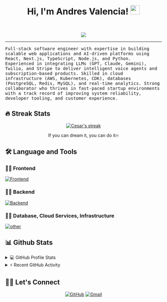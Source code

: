 <h1 align="center">
Hi, I'm Andres Valencia!
  <img src="https://media.giphy.com/media/hvRJCLFzcasrR4ia7z/giphy.gif" width="30"></h1>
 <!-- <img src="https://komarev.com/ghpvc/?username=cvalencia9443&label=Profile%20Views&color=0e75b6&style=flat" align='right' alt="cvalencia9443" /> -->

<br/>

<!-- Typing SVG by DenverCoder1 - https://github.com/DenverCoder1/readme-typing-svg -->
<p align="center">
  <a href="https://github.com/DenverCoder1/readme-typing-svg"><img src="https://readme-typing-svg.herokuapp.com?lines=Senior+Software+Engineer;Scalable+Multi-Platform+App+Development;Innovative+Startup+Builder;AI+Enthusiast;&center=true&width=450&height=45"></a>
</p>
<hr/>
<samp>
Full-stack software engineer with expertise in building scalable web applications and AI-driven platforms using React, Next.js, TypeScript, Node.js, and Python. Experienced in integrating LLMs (GPT, Claude, Gemini), Twilio, and Stripe to deliver intelligent voice agents and subscription-based products. Skilled in cloud infrastructure (AWS, Kubernetes, CDK), databases (PostgreSQL, Redis, MySQL), and real-time analytics. Strong collaborator who thrives in fast-paced startup environments with a track record of improving system reliability, developer tooling, and customer experience.
</samp>

## 🔥 Streak Stats

<p align="center">
  <a href="https://github.com/DenverCoder1/github-readme-streak-stats">
    <img title="🔥 Get streak stats for your profile at git.io/streak-stats" alt="Cesar's streak" src="https://github-readme-streak-stats-eight.vercel.app/?user=cvalencia9443&theme=monokai-metallian&hide_border=true"/>
  </a>
  <p align="center"> If you can dream it, you can do it🔥 </p>
</p>

## 🛠️ Language and Tools

### 👨‍💻 Frontend

[![Frontend](https://skillicons.dev/icons?i=html,css,javascript,typescript,react,next,vue,nuxt,remix,vite,angular,redux,d3,mui,tailwind,figma)](https://skillicons.dev)

### 👨‍💻 Backend

[![Backend](https://skillicons.dev/icons?i=nodejs,express,nest,python,fastapi,django,flask,go,c,cpp,wordpress,laravel,graphql)](https://skillicons.dev)

### 👨‍💻 Database, Cloud Services, Infrastructure

[![other](https://skillicons.dev/icons?i=aws,gcp,mysql,postgresql,mongo,sqlite,redis,prisma,dynamodb,supabase,firebase,docker,kubernetes,elasticsearch,jest,jenkins,kafka,rabbitmq,sentry,grafana)](https://skillicons.dev)

## 📊 Github Stats

<details> 
  <summary>💻 GitHub Profile Stats</summary>
  <br/>
    <!-- <a href="https://github.com/anuraghazra/github-readme-stats"><img alt="Cesar's Github Stats" src="https://github-readme-stats.vercel.app/api?username=cvalencia9443&show_icons=true&count_private=true&theme=react&hide_border=true&bg_color=1F222E&title_color=F85D7F&icon_color=F8D866" height="192px"/></a> -->
  <a href="https://github.com/anuraghazra/github-readme-stats"><img alt="Cesar's Top Languages" src="https://github-readme-stats.vercel.app/api/top-langs/?username=cvalencia9443&langs_count=8&layout=compact&theme=react&hide_border=true&bg_color=1F222E&title_color=F85D7F&icon_color=F8D866" height="192px"/></a>
  <br/>
  <b>Note:</b> Top languages is only a metric of the languages my public code consists of and doesn't reflect experience or skill level.
</details>

<details>
  <summary>⚡ Recent GitHub Activity</summary>
  <br/>
<!-- 	[![Cesar's Activity Graph](https://github-readme-activity-graph.vercel.app/graph?username=yashitanamdeo)](https://github.com/ashutosh00710/github-readme-activity-graph) -->
   <a href="https://github.com/ashutosh00710/github-readme-activity-graph"><img alt="Cesar's Activity Graph" src="https://github-readme-activity-graph.vercel.app/graph?username=cvalencia9443&bg_color=1F222E&color=F8D866&line=F85D7F&point=FFFFFF&hide_border=true" /></a>
  <br/>
</details>

## 🙋‍♀️ Let's Connect

<p align="center">
	<!-- <a href="https://yashitanamdeo.github.io/" target="_blank"><img src="https://img.icons8.com/bubbles/50/000000/web.png" alt="Portfolio"/></a> -->
	<a href="https://github.com/andresdev9943" target="_blank"><img src="https://img.icons8.com/bubbles/50/000000/github.png" alt="GitHub"/></a>
	<!-- <a href="https://www.linkedin.com/in/valencia-cesar-3b833935a" target="_blank"><img src="https://img.icons8.com/bubbles/50/000000/linkedin.png" alt="LinkedIn"/></a> -->
	<a href="mailto:avalencia9943@gmail.com" target="_blank"><img src="https://img.icons8.com/bubbles/50/000000/gmail.png" alt="Gmail"/></a>
</p>
